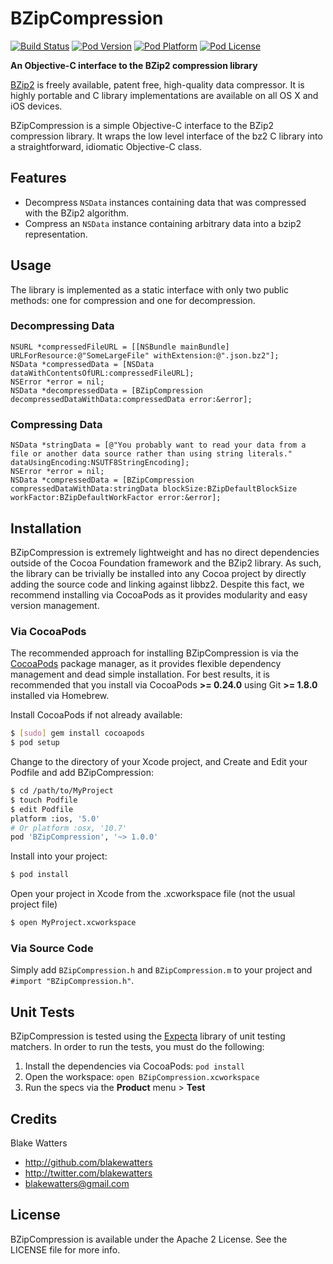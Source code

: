 BZipCompression
===============

[![Build Status](https://travis-ci.org/blakewatters/BZipCompression.png?branch=master)](https://travis-ci.org/blakewatters/BZipCompression)
[![Pod Version](http://img.shields.io/cocoapods/v/BZipCompression.svg?style=flat)](http://cocoadocs.org/docsets/BZipCompression/)
[![Pod Platform](http://img.shields.io/cocoapods/p/BZipCompression.svg?style=flat)](http://cocoadocs.org/docsets/BZipCompression/)
[![Pod License](http://img.shields.io/cocoapods/l/BZipCompression.svg?style=flat)](https://www.apache.org/licenses/LICENSE-2.0.html)

**An Objective-C interface to the BZip2 compression library**

[BZip2](http://bzip.org/) is freely available, patent free, high-quality data compressor. It is highly portable and C library implementations are available on all OS X and iOS devices.

BZipCompression is a simple Objective-C interface to the BZip2 compression library. It wraps the low level interface of the bz2 C library into a straightforward, idiomatic Objective-C class.

## Features

* Decompress `NSData` instances containing data that was compressed with the BZip2 algorithm.
* Compress an `NSData` instance containing arbitrary data into a bzip2 representation.

## Usage

The library is implemented as a static interface with only two public methods: one for compression and one for decompression.

### Decompressing Data

```objc
NSURL *compressedFileURL = [[NSBundle mainBundle] URLForResource:@"SomeLargeFile" withExtension:@".json.bz2"];
NSData *compressedData = [NSData dataWithContentsOfURL:compressedFileURL];
NSError *error = nil;
NSData *decompressedData = [BZipCompression decompressedDataWithData:compressedData error:&error];
```

### Compressing Data

```objc
NSData *stringData = [@"You probably want to read your data from a file or another data source rather than using string literals." dataUsingEncoding:NSUTF8StringEncoding];
NSError *error = nil;
NSData *compressedData = [BZipCompression compressedDataWithData:stringData blockSize:BZipDefaultBlockSize workFactor:BZipDefaultWorkFactor error:&error];
```

## Installation

BZipCompression is extremely lightweight and has no direct dependencies outside of the Cocoa Foundation framework and the BZip2 library. As such, the library can be trivially be installed into any Cocoa project by directly adding the source code and linking against libbz2. Despite this fact, we recommend installing via CocoaPods as it provides modularity and easy version management.

### Via CocoaPods

The recommended approach for installing BZipCompression is via the [CocoaPods](http://cocoapods.org/) package manager, as it provides flexible dependency management and dead simple installation. For best results, it is recommended that you install via CocoaPods **>= 0.24.0** using Git **>= 1.8.0** installed via Homebrew.

Install CocoaPods if not already available:

``` bash
$ [sudo] gem install cocoapods
$ pod setup
```

Change to the directory of your Xcode project, and Create and Edit your Podfile and add BZipCompression:

``` bash
$ cd /path/to/MyProject
$ touch Podfile
$ edit Podfile
platform :ios, '5.0' 
# Or platform :osx, '10.7'
pod 'BZipCompression', '~> 1.0.0'
```

Install into your project:

``` bash
$ pod install
```

Open your project in Xcode from the .xcworkspace file (not the usual project file)

``` bash
$ open MyProject.xcworkspace
```

### Via Source Code

Simply add `BZipCompression.h` and `BZipCompression.m` to your project and `#import "BZipCompression.h"`.

## Unit Tests

BZipCompression is tested using the [Expecta](https://github.com/specta/Expecta) library of unit testing matchers. In order to run the tests, you must do the following:

1. Install the dependencies via CocoaPods: `pod install`
1. Open the workspace: `open BZipCompression.xcworkspace`
1. Run the specs via the **Product** menu > **Test**

## Credits

Blake Watters

- http://github.com/blakewatters
- http://twitter.com/blakewatters
- blakewatters@gmail.com

## License

BZipCompression is available under the Apache 2 License. See the LICENSE file for more info.
